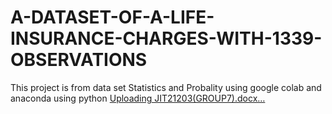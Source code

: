 # A-DATASET-OF-A-LIFE-INSURANCE-CHARGES-WITH-1339-OBSERVATIONS
This project is from data set Statistics  and Probality using google colab and anaconda using python 
[Uploading JIT21203(GROUP7).docx…]()
